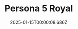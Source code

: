---
title: "Persona 5 Royal"
id: 1687950
date: 2025-01-15T00:00:08.686Z
link: games/steam/recent/persona-5-royal
image: http://media.steampowered.com/steamcommunity/public/images/apps/1687950/2f868d8c16fc357dc7122d440b9de3916e36e6fa.jpg
playtime_2weeks: 87
playtime_forever: 87
playtime_windows_forever: 0
playtime_mac_forever: 0
playtime_linux_forever: 87
playtime_deck_forever: 87
---